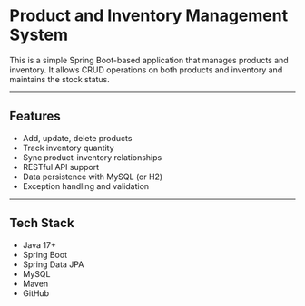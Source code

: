 
# Product and Inventory Management System

This is a simple Spring Boot-based application that manages products and inventory. It allows CRUD operations on both products and inventory and maintains the stock status.

---

##  Features

- Add, update, delete products
- Track inventory quantity
- Sync product-inventory relationships
- RESTful API support
- Data persistence with MySQL (or H2)
- Exception handling and validation

---

## Tech Stack

- Java 17+
- Spring Boot
- Spring Data JPA
- MySQL
- Maven
- GitHub





